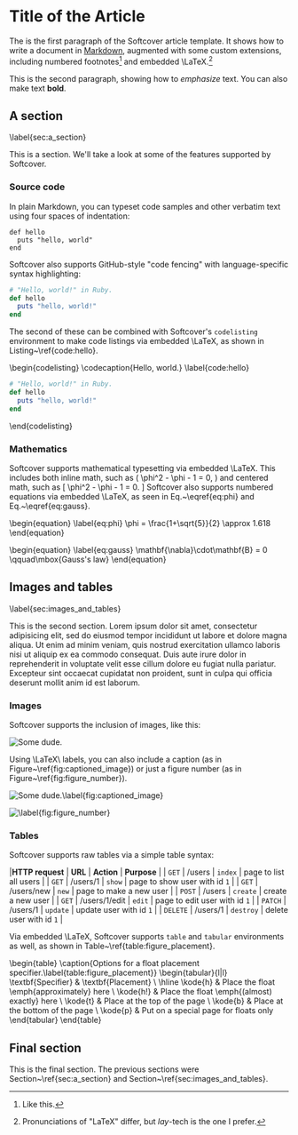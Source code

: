 # Title of the Article

The is the first paragraph of the Softcover article template. It shows how to write a document in [Markdown](http://daringfireball.net/projects/markdown/), augmented with some custom extensions, including numbered footnotes[^sample-footnote] and embedded \LaTeX.[^pronunciation]

This is the second paragraph, showing how to *emphasize* text. You can also make text **bold**.

## A section
\label{sec:a_section}

This is a section. We'll take a look at some of the features supported by Softcover.

### Source code

In plain Markdown, you can typeset code samples and other verbatim text using four spaces of indentation:

    def hello
      puts "hello, world"
    end

Softcover also supports GitHub-style "code fencing" with language-specific syntax highlighting:

```ruby
# "Hello, world!" in Ruby.
def hello
  puts "hello, world!"
end
```

The second of these can be combined with Softcover's `codelisting` environment to make code listings via embedded \LaTeX, as shown in Listing~\ref{code:hello}.

\begin{codelisting}
\codecaption{Hello, world.}
\label{code:hello}
```ruby
# "Hello, world!" in Ruby.
def hello
  puts "hello, world!"
end
```
\end{codelisting}


### Mathematics

Softcover supports mathematical typesetting via embedded \LaTeX. This includes both inline math, such as \( \phi^2 - \phi - 1 = 0, \) and centered math, such as
\[ \phi^2 - \phi - 1 = 0. \]
Softcover also supports numbered equations via embedded \LaTeX, as seen in Eq.~\eqref{eq:phi} and Eq.~\eqref{eq:gauss}.

\begin{equation}
\label{eq:phi}
\phi = \frac{1+\sqrt{5}}{2} \approx 1.618
\end{equation}

\begin{equation}
\label{eq:gauss}
\mathbf{\nabla}\cdot\mathbf{B} = 0 \qquad\mbox{Gauss's law}
\end{equation}


## Images and tables
\label{sec:images_and_tables}

This is the second section. Lorem ipsum dolor sit amet, consectetur adipisicing elit, sed do eiusmod
tempor incididunt ut labore et dolore magna aliqua. Ut enim ad minim veniam,
quis nostrud exercitation ullamco laboris nisi ut aliquip ex ea commodo
consequat. Duis aute irure dolor in reprehenderit in voluptate velit esse
cillum dolore eu fugiat nulla pariatur. Excepteur sint occaecat cupidatat non
proident, sunt in culpa qui officia deserunt mollit anim id est laborum.

### Images

Softcover supports the inclusion of images, like this:

![Some dude.](images/01_michael_hartl_headshot.jpg)

Using \LaTeX\ labels, you can also include a caption (as in Figure~\ref{fig:captioned_image}) or just a figure number (as in Figure~\ref{fig:figure_number}).

![Some dude.\label{fig:captioned_image}](images/01_michael_hartl_headshot.jpg)

![\label{fig:figure_number}](images/01_michael_hartl_headshot.jpg)

### Tables

Softcover supports raw tables via a simple table syntax:

|**HTTP request** | **URL** | **Action** | **Purpose** |
| `GET` | /users | `index` | page to list all users |
| `GET` | /users/1 | `show` | page to show user with id `1` |
| `GET` | /users/new | `new` | page to make a new user |
| `POST` | /users | `create` | create a new user |
| `GET` | /users/1/edit | `edit` | page to edit user with id `1` |
| `PATCH` | /users/1 | `update` | update user with id `1` |
| `DELETE` | /users/1 | `destroy` | delete user with id `1` |

Via embedded \LaTeX, Softcover supports `table` and `tabular` environments as well, as shown in Table~\ref{table:figure_placement}.

\begin{table}
\caption{Options for a float placement specifier.\label{table:figure_placement}}
\begin{tabular}{l|l}
\textbf{Specifier} & \textbf{Placement} \\ \hline
\kode{h} & Place the float \emph{approximately} here \\
\kode{h!} & Place the float \emph{(almost) exactly} here \\
\kode{t} & Place at the top of the page \\
\kode{b} & Place at the bottom of the page \\
\kode{p} & Put on a special page for floats only
\end{tabular}
\end{table}


## Final section

This is the final section. The previous sections were Section~\ref{sec:a_section} and Section~\ref{sec:images_and_tables}.

[^sample-footnote]: Like this.

[^pronunciation]: Pronunciations of "LaTeX" differ, but *lay*-tech is the one I prefer.
